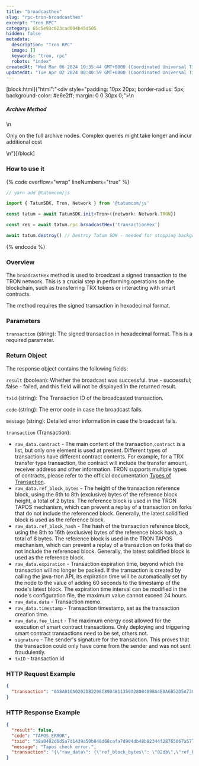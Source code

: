 ```yaml
---
title: "broadcasthex"
slug: "rpc-tron-broadcasthex"
excerpt: "Tron RPC"
category: 65c5e93c623cad004b45d505
hidden: false
metadata: 
  description: "Tron RPC"
  image: []
  keywords: "tron, rpc"
  robots: "index"
createdAt: "Wed Mar 06 2024 10:35:44 GMT+0000 (Coordinated Universal Time)"
updatedAt: "Tue Apr 02 2024 08:40:59 GMT+0000 (Coordinated Universal Time)"
---
```

[block:html]{"html":"<div style=\"padding: 10px 20px; border-radius: 5px; background-color: #e6e2ff; margin: 0 0 30px 0;\">\n  <h5>Archive Method</h5>\n  <p>Only on the full archive nodes. Complex queries might take longer and incur additional cost</p>\n</div>"}[/block]

### How to use it

{% code overflow="wrap" lineNumbers="true" %}
```typescript
// yarn add @tatumcom/js

import { TatumSDK, Tron, Network } from '@tatumcom/js'

const tatum = await TatumSDK.init<Tron>({network: Network.TRON})

const res = await tatum.rpc.broadcastHex('transactionHex')

await tatum.destroy() // Destroy Tatum SDK - needed for stopping background jobs
```
{% endcode %}

### Overview

The `broadcastHex` method is used to broadcast a signed transaction to the TRON network. This is a crucial step in performing operations on the blockchain, such as transferring TRX tokens or interacting with smart contracts.

The method requires the signed transaction in hexadecimal format.

### Parameters

`transaction` (string): The signed transaction in hexadecimal format. This is a required parameter.

### Return Object

The response object contains the following fields:

`result` (boolean): Whether the broadcast was successful. true - successful; false - failed, and this field will not be displayed in the returned result.

`txid` (string): The Transaction ID of the broadcasted transaction.

`code` (string): The error code in case the broadcast fails.

`message` (string): Detailed error information in case the broadcast fails.

`transaction` (Transaction):&#x20;

* `raw_data.contract` - The main content of the transaction,`contract` is a list, but only one element is used at present. Different types of transactions have different contract contents. For example, for a TRX transfer type transaction, the contract will include the transfer amount, receiver address and other information. TRON supports multiple types of contracts, please refer to the official documentation [Types of Transaction](https://developers.tron.network/docs/tron-protocol-transaction#types-of-transaction).
* `raw_data.ref_block_bytes` - The height of the transaction reference block, using the 6th to 8th (exclusive) bytes of the reference block height, a total of 2 bytes. The reference block is used in the TRON TAPOS mechanism, which can prevent a replay of a transaction on forks that do not include the referenced block. Generally, the latest solidified block is used as the reference block.
* `raw_data.ref_block_hash` - The hash of the transaction reference block, using the 8th to 16th (exclusive) bytes of the reference block hash, a total of 8 bytes. The reference block is used in the TRON TAPOS mechanism, which can prevent a replay of a transaction on forks that do not include the referenced block. Generally, the latest solidified block is used as the reference block.
* `raw_data.expiration` - Transaction expiration time, beyond which the transaction will no longer be packed. If the transaction is created by calling the java-tron API, its expiration time will be automatically set by the node to the value of adding 60 seconds to the timestamp of the node's latest block. The expiration time interval can be modified in the node's configuration file, the maximum value cannot exceed 24 hours.
* `raw_data.data` - Transaction memo.
* `raw_data.timestamp` - Transaction timestamp, set as the transaction creation time.
* `raw_data.fee_limit` - The maximum energy cost allowed for the execution of smart contract transactions. Only deploying and triggering smart contract transactions need to be set, others not.
* `signature` - The sender's signature for the transaction. This proves that the transaction could only have come from the sender and was not sent fraudulently.
* `txID` - transaction id

### HTTP Request Example

```json
{
  "transaction": "0A8A010A0202DB2208C89D4811359A28004098A4E0A6B52D5A730802126F0A32747970652E676F6F676C65617069732E636F6D2F70726F746F636F6C2E5472616E736665724173736574436F6E747261637412390A07313030303030311215415A523B449890854C8FC460AB602DF9F31FE4293F1A15416B0580DA195542DDABE288FEC436C7D5AF769D24206412418BF3F2E492ED443607910EA9EF0A7EF79728DAAAAC0EE2BA6CB87DA38366DF9AC4ADE54B2912C1DEB0EE6666B86A07A6C7DF68F1F9DA171EEE6A370B3CA9CBBB00"
}
```

### HTTP Response Example

```json
{
  "result": false,
  "code": "TAPOS_ERROR",
  "txid": "38a0482d6d5a7d1439a50b848d68cafa7d904db48b82344f28765067a5773e1d",
  "message": "Tapos check error.",
  "transaction": "{\"raw_data\": {\"ref_block_bytes\": \"02db\",\"ref_block_hash\": \"c89d4811359a2800\",\"expiration\": 1560496575000,\"contract\": [{\"type\": \"TransferAssetContract\",\"parameter\": {\"type_url\": \"type.googleapis.com/protocol.TransferAssetContract\",\"value\": \"0a07313030303030311215415a523b449890854c8fc460ab602df9f31fe4293f1a15416b0580da195542ddabe288fec436c7d5af769d242064\"}}]},\"signature\": [\"8bf3f2e492ed443607910ea9ef0a7ef79728daaaac0ee2ba6cb87da38366df9ac4ade54b2912c1deb0ee6666b86a07a6c7df68f1f9da171eee6a370b3ca9cbbb00\"]}"
}
```

